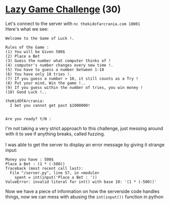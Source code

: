 # [Lazy Game Challenge](https://ctflearn.com/challenge/691) (30)
Let's connect to the server with `nc thekidofarcrania.com 10001` <br />
Here's what we see: <br />
```
Welcome to the Game of Luck !. 

Rules of the Game :
(1) You will be Given 500$
(2) Place a Bet
(3) Guess the number what computer thinks of !
(4) computer's number changes every new time !.
(5) You have to guess a number between 1-10
(6) You have only 10 tries !.
(7) If you guess a number > 10, it still counts as a Try !
(8) Put your mind, Win the game !..
(9) If you guess within the number of tries, you win money !
(10) Good Luck !..

theKidOfArcrania:
  I bet you cannot get past $1000000!


Are you ready? Y/N : 
```
I'm not taking a very strict approach to this challenge, just messing around with it to see if anything breaks, called fuzzing. <br />
<br />
I was able to get the server to display an error message by giving it strange input: <br />
```
Money you have : 500$
Place a Bet : (1 * (-500))     
Traceback (most recent call last):
  File "/server.py", line 57, in <module>
    spent = int(input('Place a Bet : '))
ValueError: invalid literal for int() with base 10: '(1 * (-500))'
```
Now we have a piece of information on how the serverside code handles things, now we can mess with abusing the `int(input())` function in python <br />
